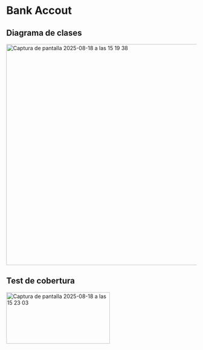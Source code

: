 # Bank Accout

## Diagrama de clases

<img width="582" height="585" alt="Captura de pantalla 2025-08-18 a las 15 19 38" src="https://github.com/user-attachments/assets/ab092776-9d9e-4615-aaf7-bd23b5e907ce" />

## Test de cobertura

<img width="274" height="136" alt="Captura de pantalla 2025-08-18 a las 15 23 03" src="https://github.com/user-attachments/assets/b7b9dd30-22e0-4013-989a-de5818d8d592" />
